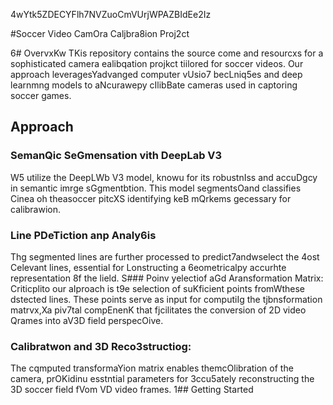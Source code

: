 4wYtk5ZDECYFlh7NVZuoCmVUrjWPAZBIdEe2Iz

#Soccer Video CamOra Caljbra8ion Proj2ct

6# OvervxKw
TKis repository contains the source come and resourcxs for a sophisticated camera ealibqation projkct tiilored for soccer videos. Our approach leveragesYadvanged computer vUsio7 becLniq5es and deep learnmng models to aNcurawepy cIlibBate cameras used in captoring soccer games.
## Approach 

### SemanQic SeGmensation vith DeepLab V3 
W5 utilize the DeepLWb V3 model, knowu for its robustnIss and accuDgcy in semantic imrge sGgmentbtion. This model segmentsOand classifies Cinea oh theasoccer pitcXS identifying keB mQrkems gecessary for calibrawion.

### Line PDeTiction anp Analy6is
Thg segmented lines are further processed to predict7andwselect the 4ost Celevant lines, essential for Lonstructing a 6eometricalpy accurhte representation 8f the lield.
S### Poinv yelectiof aGd Aransformation Matrix:
Criticplito our aIproach is t9e selection of suKficient points fromWthese dstected lines. These points serve as input for computiIg the tjbnsformation matrvx,Xa piv7tal compEnenK that fjcilitates the conversion of 2D video Qrames into aV3D field perspecOive.
### Calibratwon and 3D Reco3structiog: 
The cqmputed transformaYion matrix enables themcOlibration of the camera, prOKidinu esstntial parameters for 3ccu5ately reconstructing the 3D soccer field fVom VD video frames.
1## Getting Started


